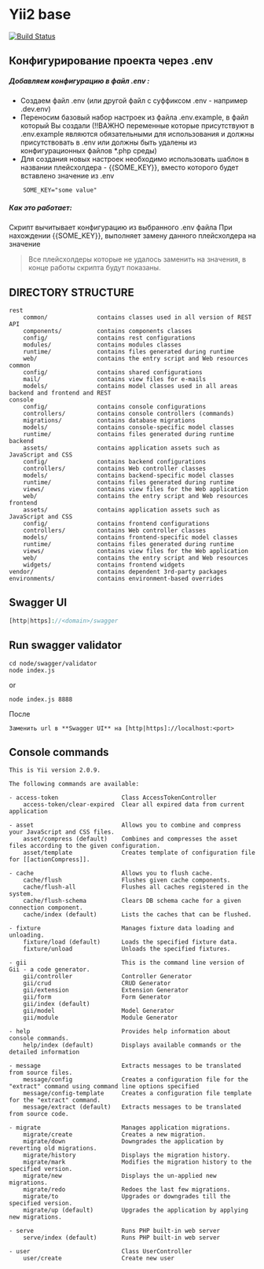 Yii2 base
=====
[![Build Status](https://phpci.gbksoft.net/buildStatus/icon?job=gbksoft-yii2)](https://phpci.gbksoft.net/job/gbksoft-yii2/)

Конфигурирование проекта через .env
-------------------

##### Добавляем конфигурацию в файл .env :
* Создаем файл .env (или другой файл с суффиксом .env - например .dev.env)
* Переносим базовый набор настроек из файла .env.example, в файл который Вы создали (!!ВАЖНО переменные которые присутствуют в .env.example являются обязательными для использования и должны присутствовать в .env или должны быть удалены из конфигурационных файлов *.php среды)
* Для создания новых настроек необходимо использовать шаблон в названии плейсхолдера - {{SOME_KEY}}, вместо которого будет вставлено значение из .env
```
    SOME_KEY="some value"
```


##### Как это работает:
 Скрипт вычитывает конфигурацию из выбранного .env файла
 При нахождении {{SOME_KEY}}, выполняет замену данного плейсхолдера на значение

> Все плейсхолдеры которые не удалось заменить на значения, в конце работы скрипта будут показаны.


DIRECTORY STRUCTURE
-------------------

```
rest
    common/              contains classes used in all version of REST API
    components/          contains components classes
    config/              contains rest configurations
    modules/             contains modules classes
    runtime/             contains files generated during runtime
    web/                 contains the entry script and Web resources
common
    config/              contains shared configurations
    mail/                contains view files for e-mails
    models/              contains model classes used in all areas backend and frontend and REST
console
    config/              contains console configurations
    controllers/         contains console controllers (commands)
    migrations/          contains database migrations
    models/              contains console-specific model classes
    runtime/             contains files generated during runtime
backend
    assets/              contains application assets such as JavaScript and CSS
    config/              contains backend configurations
    controllers/         contains Web controller classes
    models/              contains backend-specific model classes
    runtime/             contains files generated during runtime
    views/               contains view files for the Web application
    web/                 contains the entry script and Web resources
frontend
    assets/              contains application assets such as JavaScript and CSS
    config/              contains frontend configurations
    controllers/         contains Web controller classes
    models/              contains frontend-specific model classes
    runtime/             contains files generated during runtime
    views/               contains view files for the Web application
    web/                 contains the entry script and Web resources
    widgets/             contains frontend widgets
vendor/                  contains dependent 3rd-party packages
environments/            contains environment-based overrides
```


Swagger UI
------------

```php
[http|https]://<domain>/swagger
```
Run swagger validator
------------

```shell
cd node/swagger/validator
node index.js
```
or
```shell
node index.js 8888
```

После
```
Заменить url в **Swagger UI** на [http|https]://localhost:<port>
```

Console commands
-------------

```shell
This is Yii version 2.0.9.

The following commands are available:

- access-token                  Class AccessTokenController
    access-token/clear-expired  Clear all expired data from current application

- asset                         Allows you to combine and compress your JavaScript and CSS files.
    asset/compress (default)    Combines and compresses the asset files according to the given configuration.
    asset/template              Creates template of configuration file for [[actionCompress]].

- cache                         Allows you to flush cache.
    cache/flush                 Flushes given cache components.
    cache/flush-all             Flushes all caches registered in the system.
    cache/flush-schema          Clears DB schema cache for a given connection component.
    cache/index (default)       Lists the caches that can be flushed.

- fixture                       Manages fixture data loading and unloading.
    fixture/load (default)      Loads the specified fixture data.
    fixture/unload              Unloads the specified fixtures.

- gii                           This is the command line version of Gii - a code generator.
    gii/controller              Controller Generator
    gii/crud                    CRUD Generator
    gii/extension               Extension Generator
    gii/form                    Form Generator
    gii/index (default)
    gii/model                   Model Generator
    gii/module                  Module Generator

- help                          Provides help information about console commands.
    help/index (default)        Displays available commands or the detailed information

- message                       Extracts messages to be translated from source files.
    message/config              Creates a configuration file for the "extract" command using command line options specified
    message/config-template     Creates a configuration file template for the "extract" command.
    message/extract (default)   Extracts messages to be translated from source code.

- migrate                       Manages application migrations.
    migrate/create              Creates a new migration.
    migrate/down                Downgrades the application by reverting old migrations.
    migrate/history             Displays the migration history.
    migrate/mark                Modifies the migration history to the specified version.
    migrate/new                 Displays the un-applied new migrations.
    migrate/redo                Redoes the last few migrations.
    migrate/to                  Upgrades or downgrades till the specified version.
    migrate/up (default)        Upgrades the application by applying new migrations.

- serve                         Runs PHP built-in web server
    serve/index (default)       Runs PHP built-in web server

- user                          Class UserController
    user/create                 Create new user
```
